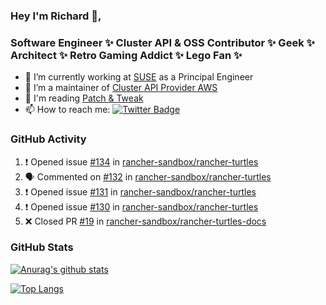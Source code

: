### Hey I'm Richard 👋, 

<h3 align="left">Software Engineer ✨ Cluster API & OSS Contributor ✨ Geek ✨ Architect ✨ Retro Gaming Addict ✨ Lego Fan ✨</h3>

- 🔭 I’m currently working at [SUSE](https://www.suse.com/) as a Principal Engineer
- 👯 I’m a maintainer of [Cluster API Provider AWS](https://github.com/kubernetes-sigs/cluster-api-provider-aws)
- 💬 I'm reading [Patch & Tweak](https://bjooks.com/products/patch-tweak-exploring-modular-synthesis)
- 📫 How to reach me: [![Twitter Badge](https://img.shields.io/badge/-@fruit_case-00acee?style=flat&logo=Twitter&logoColor=white)](https://twitter.com/intent/follow?screen_name=fruit_case "Follow on Twitter")

### GitHub Activity 

<!--START_SECTION:activity-->
1. ❗ Opened issue [#134](https://github.com/rancher-sandbox/rancher-turtles/issues/134) in [rancher-sandbox/rancher-turtles](https://github.com/rancher-sandbox/rancher-turtles)
2. 🗣 Commented on [#132](https://github.com/rancher-sandbox/rancher-turtles/pull/132#issuecomment-1725365215) in [rancher-sandbox/rancher-turtles](https://github.com/rancher-sandbox/rancher-turtles)
3. ❗ Opened issue [#131](https://github.com/rancher-sandbox/rancher-turtles/issues/131) in [rancher-sandbox/rancher-turtles](https://github.com/rancher-sandbox/rancher-turtles)
4. ❗ Opened issue [#130](https://github.com/rancher-sandbox/rancher-turtles/issues/130) in [rancher-sandbox/rancher-turtles](https://github.com/rancher-sandbox/rancher-turtles)
5. ❌ Closed PR [#19](https://github.com/rancher-sandbox/rancher-turtles-docs/pull/19) in [rancher-sandbox/rancher-turtles-docs](https://github.com/rancher-sandbox/rancher-turtles-docs)
<!--END_SECTION:activity-->

### GitHub Stats

[![Anurag's github stats](https://github-readme-stats.vercel.app/api?username=richardcase&count_private=true&show_icons=true)](https://github.com/anuraghazra/github-readme-stats)

[![Top Langs](https://github-readme-stats.vercel.app/api/top-langs/?username=richardcase&hide=html&layout=compact)](https://github.com/anuraghazra/github-readme-stats)
